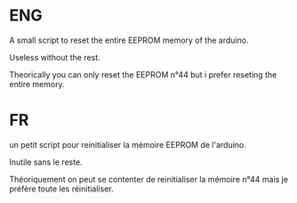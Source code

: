 # ENG
A small script to reset the entire EEPROM memory of the arduino.

Useless without the rest.

Theorically you can only reset the EEPROM n°44 but i prefer reseting the entire memory.

# FR
un petit script pour reinitialiser la mémoire EEPROM de l'arduino.

Inutile sans le reste.

Théoriquement on peut se contenter de reinitialiser la mémoire n°44 mais je préfère toute les réinitialiser.